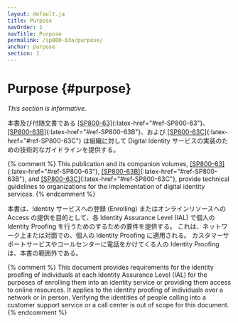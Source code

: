 ```yaml
---
layout: default.ja
title: Purpose
navOrder: 1
navTitle: Purpose
permalink: /sp800-63a/purpose/
anchor: purpose
section: 1
---
```


# Purpose {#purpose}

_This section is informative._

本書及び付随文書である [[SP800-63]](../_sp800-63/sec1_purpose.md#purpose){:latex-href="#ref-SP800-63"}、[[SP800-63B]](../_sp800-63b/sec1_purpose.md#purpose){:latex-href="#ref-SP800-63B"}、および [[SP800-63C]](../_sp800-63c/sec1_purpose.md#purpose){:latex-href="#ref-SP800-63C"} は組織に対して Digital Identity サービスの実装のための技術的なガイドラインを提供する。

{% comment %}
This publication and its companion volumes, [[SP800-63]](../_sp800-63/sec1_purpose.md#purpose){:latex-href="#ref-SP800-63"}, [[SP800-63B]](../_sp800-63b/sec1_purpose.md#purpose){:latex-href="#ref-SP800-63B"}, and [[SP800-63C]](../_sp800-63c/sec1_purpose.md#purpose){:latex-href="#ref-SP800-63C"}, provide technical guidelines to organizations for the implementation of digital identity services.
{% endcomment %}

本書は、Identity サービスへの登録 (Enrolling) またはオンラインリソースへの Access の提供を目的として、各 Identity Assurance Level (IAL) で個人の Identity Proofing を行うためのするための要件を提供する。 これは、ネットワーク上または対面での、個人の Identity Proofing に適用される。 カスタマーサポートサービスやコールセンターに電話をかけてくる人の Identity Proofing は、本書の範囲外である。


{% comment %}
This document provides requirements for the identity proofing of individuals at each Identity Assurance Level (IAL) for the purposes of enrolling them into an identity service or providing them access to online resources.  It applies to the identity proofing of individuals over a network or in person.  Verifying the identities of people calling into a customer support service or a call center is out of scope for this document.
{% endcomment %}


